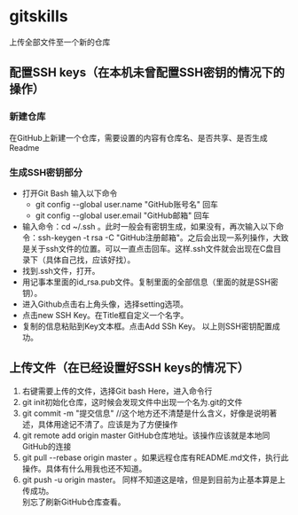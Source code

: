 # gitskills
上传全部文件至一个新的仓库
## 配置SSH keys（在本机未曾配置SSH密钥的情况下的操作）
### 新建仓库
在GitHub上新建一个仓库，需要设置的内容有仓库名、是否共享、是否生成Readme
### 生成SSH密钥部分
+ 打开Git Bash 输入以下命令
  - git config --global user.name "GitHub账号名" 回车
  - git config --global user.email "GitHub邮箱"  回车
+ 输入命令：cd ~/.ssh 。此时一般会有密钥生成，如果没有，再次输入以下命令：ssh-keygen -t rsa -C "GitHub注册邮箱"。之后会出现一系列操作，大致是关于ssh文件的位置。可以一直点击回车。这样.ssh文件就会出现在C盘目录下（具体自己找，应该好找）。
+ 找到.ssh文件，打开。
+ 用记事本里面的id_rsa.pub文件。复制里面的全部信息（里面的就是SSH密钥）。
+ 进入Github点击右上角头像，选择setting选项。
+ 点击new SSH Key。在Title框自定义一个名字。
+ 复制的信息粘贴到Key文本框。点击Add SSh Key。
以上则SSH密钥配置成功。
## 上传文件（在已经设置好SSH keys的情况下）
1. 右键需要上传的文件，选择Git bash Here，进入命令行
2. git init初始化仓库，这时候会发现文件中出现一个名为.git的文件
3. git commit -m "提交信息"  //这个地方还不清楚是什么含义，好像是说明著述，具体用途记不清了。应该是为了方便操作
4. git remote add origin master GitHub仓库地址。该操作应该就是本地同GitHub的连接
5. git pull --rebase origin master 。如果远程仓库有README.md文件，执行此操作。具体有什么用我也还不知道。
6. git push -u origin master。 同样不知道这是啥，但是到目前为止基本算是上传成功。  
别忘了刷新GitHub仓库查看。
